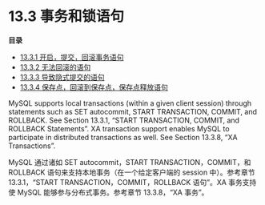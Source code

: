 
# 13.3 事务和锁语句

**目录**

* [13.3.1 开启，提交，回滚事务语句](./3-事务和锁语句/1-开启，提交，回滚事务语句.md)
* [13.3.2 无法回滚的语句](./3-事务和锁语句/2-无法回滚的语句.md)
* [13.3.3 导致隐式提交的语句](./3-事务和锁语句/3-导致隐式提交的语句.md)
* [13.3.4 保存点，回滚到保存点，保存点释放语句](./3-事务和锁语句/4-保存点，回滚到保存点，保存点释放语句.md)


MySQL supports local transactions (within a given client session) through statements such as SET autocommit, START TRANSACTION, COMMIT, and ROLLBACK. See Section 13.3.1, “START TRANSACTION, COMMIT, and ROLLBACK Statements”. XA transaction support enables MySQL to participate in distributed transactions as well. See Section 13.3.8, “XA Transactions”.

MySQL 通过诸如 SET autocommit，START TRANSACTION，COMMIT，和 ROLLBACK 语句来支持本地事务（在一个给定客户端的 session 中）。参考章节 13.3.1，“START TRANSACTION，COMMIT，ROLLBACK 语句”。XA 事务支持使 MySQL 能够参与分布式事务。参考章节 13.3.8，“XA 事务”。
